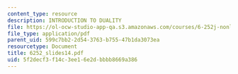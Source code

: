 ```yaml
---
content_type: resource
description: INTRODUCTION TO DUALITY
file: https://ol-ocw-studio-app-qa.s3.amazonaws.com/courses/6-252j-nonlinear-programming-spring-2003/5f2decf3f14c3ee16e2dbbbb8669a386_6252_slides14.pdf
file_type: application/pdf
parent_uid: 599c7bb2-2d54-3763-b755-47b1da3073ea
resourcetype: Document
title: 6252_slides14.pdf
uid: 5f2decf3-f14c-3ee1-6e2d-bbbb8669a386
---
```

